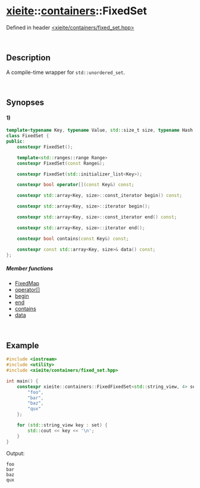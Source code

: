 # [xieite](../../xieite.md)\:\:[containers](../../containers.md)\:\:FixedSet
Defined in header [<xieite/containers/fixed_set.hpp>](../../../include/xieite/containers/fixed_set.hpp)

&nbsp;

## Description
A compile-time wrapper for `std::unordered_set`.

&nbsp;

## Synopses
#### 1)
```cpp
template<typename Key, typename Value, std::size_t size, typename Hash = std::hash<Key>, typename KeyEqual = std::equal_to<Key>, typename Allocator = std::allocator<Key>>
class FixedSet {
public:
    constexpr FixedSet();

    template<std::ranges::range Range>
    constexpr FixedSet(const Range&);

    constexpr FixedSet(std::initializer_list<Key>);

    constexpr bool operator[](const Key&) const;

    constexpr std::array<Key, size>::const_iterator begin() const;

    constexpr std::array<Key, size>::iterator begin();

    constexpr std::array<Key, size>::const_iterator end() const;

    constexpr std::array<Key, size>::iterator end();

    constexpr bool contains(const Key&) const;

    constexpr const std::array<Key, size>& data() const;
};
```
##### Member functions
- [FixedMap](./structures/fixed_set/1/operators/constructor.md)
- [operator\[\]](./structures/fixed_set/1/operators/array_subscript.md)
- [begin](./structures/fixed_set/1/begin.md)
- [end](./structures/fixed_set/1/end.md)
- [contains](./structures/fixed_set/1/contains.md)
- [data](./structures/fixed_set/1/data.md)

&nbsp;

## Example
```cpp
#include <iostream>
#include <utility>
#include <xieite/containers/fixed_set.hpp>

int main() {
    constexpr xieite::containers::FixedFixedSet<std::string_view, 4> set {
        "foo",
        "bar",
        "baz",
        "qux"
    };

    for (std::string_view key : set) {
        std::cout << key << '\n';
    }
}
```
Output:
```
foo
bar
baz
qux
```
